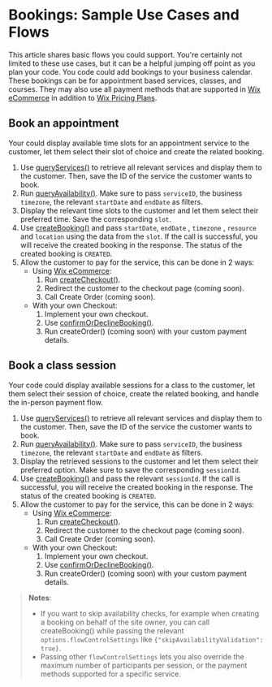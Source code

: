 # Bookings: Sample Use Cases and Flows

This article shares basic flows you could support. You're certainly not limited
to these use cases, but it can be a helpful jumping off point as you plan your
code. You code could add bookings to your business calendar. These bookings can
be for appointment based services, classes, and courses. They may also use all
payment methods that are supported in
[Wix eCommerce](https://dev.wix.com/docs/velo/api-reference/wix-ecom-backend/introduction)
in addition to
[Wix Pricing Plans](https://dev.wix.com/docs/velo/api-reference/wix-pricing-plans-v2/introduction). 

## Book an appointment

Your could display available time slots for an appointment service to the
customer, let them select their slot of choice and create the related booking.

1. Use [queryServices()](https://dev.wix.com/docs/velo/api-reference/wix-bookings-v2/services/query-services)
   to retrieve all relevant services and display them to the customer. Then,
   save the ID of the service the customer wants to book.
1. Run [queryAvailability()](https://dev.wix.com/docs/velo/api-reference/wix-bookings-v2/availability-calendar/query-availability).
   Make sure to pass `serviceID`, the business `timezone`, the relevant `startDate` and `endDate` as
   filters.
1. Display the relevant time slots to the customer and let them select their
   preferred time. Save the corresponding `slot`.
1. Use [createBooking()](https://dev.wix.com/docs/velo/api-reference/wix-bookings-v2/bookings/create-booking) 
   and pass `startDate`, `endDate` , `timezone` , `resource` and `location`
   using the data from the `slot`. If the call is successful, you will receive
   the created booking in the response. The status of the created booking is
   `CREATED`.
1. Allow the customer to pay for the service, this can be done in 2 ways:
   - Using [Wix eCommerce](https://dev.wix.com/docs/velo/api-reference/wix-ecom-backend/introduction):
      1. Run [createCheckout()](https://dev.wix.com/docs/velo/api-reference/wix-ecom-backend/checkout/create-checkout).
      1. Redirect the customer to the checkout page (coming soon).
      1. Call Create Order (coming soon).
   - With your own Checkout:
      1. Implement your own checkout.
      1. Use [confirmOrDeclineBooking()](https://dev.wix.com/docs/velo/api-reference/wix-bookings-v2/bookings/confirm-or-decline-booking).
      1. Run createOrder() (coming soon) with your custom payment details.

## Book a class session

Your code could display available sessions for a class to the customer, let
them select their session of choice, create the related booking, and handle the
in-person payment flow.

1. Use [queryServices()](https://dev.wix.com/docs/velo/api-reference/wix-bookings-v2/services/query-services)
   to retrieve all relevant services and display them to the customer. Then,
   save the ID of the service the customer wants to book.
1. Run [queryAvailability()](https://dev.wix.com/docs/velo/api-reference/wix-bookings-v2/availability-calendar/query-availability).
   Make sure to pass `serviceID`, the business `timezone`, the relevant `startDate` and `endDate` as
   filters.
1. Display the retrieved sessions to the customer and let them select their
   preferred option. Make sure to save the corresponding `sessionId`.
1. Use [createBooking()](https://dev.wix.com/docs/velo/api-reference/wix-bookings-v2/bookings/create-booking) 
   and pass the relevant `sessionId`. If the call is successful, you will receive
   the created booking in the response. The status of the created booking is
   `CREATED`.
1. Allow the customer to pay for the service, this can be done in 2 ways:
   - Using [Wix eCommerce](https://dev.wix.com/docs/velo/api-reference/wix-ecom-backend/introduction):
      1. Run [createCheckout()](https://dev.wix.com/docs/velo/api-reference/wix-ecom-backend/checkout/create-checkout).
      1. Redirect the customer to the checkout page (coming soon).
      1. Call Create Order (coming soon).
   - With your own Checkout:
      1. Implement your own checkout.
      1. Use [confirmOrDeclineBooking()](https://dev.wix.com/docs/velo/api-reference/wix-bookings-v2/bookings/confirm-or-decline-booking).
      1. Run createOrder() (coming soon) with your custom payment details.

> __Notes__:
> - If you want to skip availability checks, for example when creating a 
>   booking on behalf of the site owner, you can call createBooking() while 
>   passing the relevant `options.flowControlSettings` like 
>   `{"skipAvailabilityValidation": true}`.
> - Passing other `flowControlSettings` lets you also override the maximum
>   number of participants per session, or the payment methods 
>   supported for a specific service.